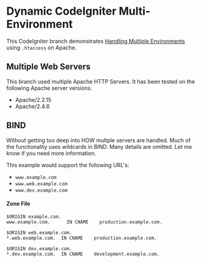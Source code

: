 # Dynamic CodeIgniter Multi-Environment

This CodeIgniter branch demonstrates [Handling Multiple Environments](https://www.codeigniter.com/user_guide/general/environments.html) using `.htaccess` on Apache.

## Multiple Web Servers

This branch used multiple Apache HTTP Servers.  It has been tested on the following Apache server versions.

-  Apache/2.2.15
-  Apache/2.4.6


## BIND

Without getting too deep into HOW multple servers are handled.  Much of the functionality uses wildcards in BIND.  Many details are omitted.  Let me know if you need more information.

This example would support the following URL's:

- `www.example.com`
- `www.web.example.com`
- `www.dev.example.com`

#### Zone File
```
$ORIGIN example.com.
www.example.com.      IN CNAME    production.example.com.

$ORIGIN web.example.com.
*.web.example.com.  IN CNAME    production.example.com.

$ORIGIN dev.example.com.
*.dev.example.com.  IN CNAME    development.example.com.
```